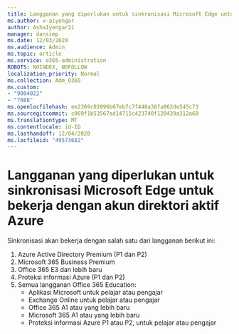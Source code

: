 ```yaml
---
title: Langganan yang diperlukan untuk sinkronisasi Microsoft Edge untuk bekerja dengan akun direktori aktif Azure
ms.author: v-aiyengar
author: AshaIyengar21
manager: dansimp
ms.date: 12/03/2020
ms.audience: Admin
ms.topic: article
ms.service: o365-administration
ROBOTS: NOINDEX, NOFOLLOW
localization_priority: Normal
ms.collection: Adm_O365
ms.custom:
- "9004022"
- "7088"
ms.openlocfilehash: ee2369c02896b67eb7c7f448a38fa862de545c73
ms.sourcegitcommit: c069f1b53567ad14711c423740f120439a312a60
ms.translationtype: MT
ms.contentlocale: id-ID
ms.lasthandoff: 12/04/2020
ms.locfileid: "49573682"
---
```

# <a name="subscription-needed-for-microsoft-edge-sync-to-work-with-azure-active-directory-accounts"></a>Langganan yang diperlukan untuk sinkronisasi Microsoft Edge untuk bekerja dengan akun direktori aktif Azure

Sinkronisasi akan bekerja dengan salah satu dari langganan berikut ini:

1. Azure Active Directory Premium (P1 dan P2)
1. Microsoft 365 Business Premium
1. Office 365 E3 dan lebih baru
1. Proteksi informasi Azure (P1 dan P2)
1. Semua langganan Office 365 Education:
    - Aplikasi Microsoft untuk pelajar atau pengajar
    - Exchange Online untuk pelajar atau pengajar
    - Office 365 A1 atau yang lebih baru
    - Microsoft 365 A1 atau yang lebih baru
    - Proteksi informasi Azure P1 atau P2, untuk pelajar atau pengajar
